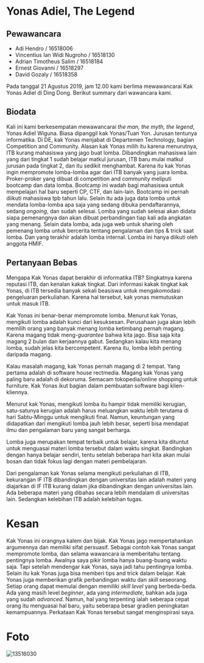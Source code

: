 # Yonas Adiel, The Legend
## Pewawancara
- Adi Hendro / 16518006
- Vincentius Ian Widi Nugroho / 16518130
- Adrian Timotheus Salim / 16518184
- Ernest Giovanni / 16518297
- David Gozaly / 16518358

Pada tanggal 21 Agustus 2019, jam 12.00 kami berlima mewawancarai Kak Yonas Adiel di Ding Dong. Berikut summary dari wawancara kami.

## Biodata
Kali ini kami berkesempatan mewawancarai *the man, the myth, the legend*, Yonas Adiel Wiguna. Biasa dipanggil kak Yonas/Tuan Yon.
Jurusan tentunya informatika. Di DE, kak Yonas menjabat di Departemen Technology, bagian Competition and Community. Alasan kak Yonas milih itu karena menurutnya,
ITB kurang mahasiswa yang jago buat lomba. Dibandingkan mahasiswa lain yang dari tingkat 1 sudah belajar matkul jurusan, ITB baru mulai matkul jurusan pada
tingkat 2, dan itu sedikit menghambat. Karena itu kak Yonas ingin mempromote lomba-lomba agar dari ITB banyak yang juara lomba.
Proker-proker yang dibuat di competition and community meliputi bootcamp dan data lomba. Bootcamp ini wadah bagi mahasiswa untuk mempelajari hal baru
seperti CP, CTF, dan lain-lain. Bootcamp ini pernah diikuti mahasiswa tpb tahun lalu. Selain itu ada juga data lomba untuk mendata lomba-lomba apa saja
yang sedang dibuka pendaftarannya, sedang *ongoing*, dan sudah selesai. Lomba yang sudah selesai akan didata siapa pemenangnya dan akan dibuat perbandingan
tiap kali ada angkatan yang menang. Selain data lomba, ada juga web untuk sharing oleh pemenang lomba untuk bercerita tentang pengalaman dan tips & trick
saat lomba. Dan yang terakhir adalah lomba internal. Lomba ini hanya diikuti oleh anggota HMIF.

## Pertanyaan Bebas
Mengapa Kak Yonas dapat berakhir di informatika ITB? Singkatnya karena reputasi ITB, dan kenalan kakak tingkat. Dari informasi kakak tingkat kak Yonas, di ITB tersedia banyak sekali beasiswa untuk mengakomodasi pengeluaran perkuliahan. Karena hal tersebut, kak yonas memutuskan untuk masuk ITB.

Kak Yonas ini benar-benar mempromote lomba. Menurut kak Yonas, mengikuti lomba adalah kunci dari kesuksesan. Perusahaan juga akan lebih memilih orang yang
banyak menang lomba ketimbang pernah magang. Karena magang tidak meng-*guarantee* bahwa kita jago. Bisa saja kita magang 2 bulan dan kerjaannya gabut. 
Sedangkan kalau kita menang lomba, sudah jelas kita bercompetent. Karena itu, lomba lebih penting daripada magang.

Kalau masalah magang, kak Yonas pernah magang di 2 tempat. Yang pertama adalah di software house rectmedia. Magang kak Yonas yang paling baru adalah di dekoruma.
Semacam tokopedia/online shopping untuk furniture. Kak Yonas ikut bagian dalam pembuatan software bagi klien-kliennya.

Menurut kak Yonas, mengikuti lomba itu hampir tidak memiliki kerugian, satu-satunya kerugian adalah harus meluangkan waktu lebih terutama di hari Sabtu-Minggu untuk mengikuti final. Namun, keuntungan yang didapatkan dari mengikuti lomba jauh lebih besar, seperti bisa mendapat ilmu dan pengalaman baru yang sangat berharga.

Lomba juga merupakan tempat terbaik untuk belajar, karena kita dituntut untuk menguasai materi lomba tersebut dalam waktu singkat. Bandingkan dengan hanya belajar sendiri, tentu setelah beberapa hari kita akan mulai bosan dan tidak fokus lagi dengan materi pembelajaran.

Dari pengalaman kak Yonas selama mengikuti perkuliahan di ITB, kekurangan IF ITB dibandingkan dengan universitas lain adalah materi yang diajarkan di IF ITB kurang dalam jika dibandingkan dengan universitas lain. Ada beberapa materi yang dibahas secara lebih mendalam di universitas lain. Sedangkan kelebihan ITB adalah kelebihan tugas.

# Kesan
Kak Yonas ini orangnya kalem dan bijak. Kak Yonas jago mempertahankan argumennya dan memiliki sifat persuasif. Sebagai contoh kak Yonas sangat mempromote lomba,
dan selama wawancara ia memberitahu tentang pentingnya lomba. Awalnya saya pikir lomba hanya buang-buang waktu saja. Tapi setelah mendengar kak Yonas, 
saya jadi tahu pentingnya lomba. Selain itu kak Yonas juga bisa memberi tips and trick dalam belajar.
Kak Yonas juga memberikan grafik perbandingan waktu dan *skill* seseorang. Setiap orang dapat memulai dengan memiliki *skill level* yang berbeda-beda. Ada yang masih level *beginner*, ada yang *intermediate*, bahkan ada juga yang sudah *advanced*.
Namun, hal yang terpenting ialah seberapa cepat orang itu menguasai hal baru, yaitu seberapa besar gradien peningkatan kemampuannya. Perkataan Kak Yonas tersebut sangat menginspirasi saya.

# Foto
![13516030](/13516030/16518006-16518130-16518184-16518297-16518358.jpg)
